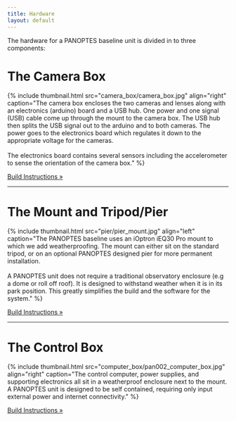 ```yaml
---
title: Hardware
layout: default
---
```


The hardware for a PANOPTES baseline unit is divided in to three components:

# The Camera Box

{% include thumbnail.html src="camera_box/camera_box.jpg" align="right" caption="The camera box encloses the two cameras and lenses along with an electronics (arduino) board and a USB hub.  One power and one signal (USB) cable come up through the mount to the camera box.  The USB hub then splits the USB signal out to the arduino and to both cameras.  The power goes to the electronics board which regulates it down to the appropriate voltage for the cameras. <br><br> The electronics board contains several sensors including the accelerometer to sense the orientation of the camera box." %}

<a class="btn btn-primary" href="hardware/camera_box.html" role="button">Build Instructions &raquo;</a>
<hr>

# The Mount and Tripod/Pier

{% include thumbnail.html src="pier/pier_mount.jpg" align="left" caption="The PANOPTES baseline uses an iOptron iEQ30 Pro mount to which we add weatherproofing.  The mount can either sit on the standard tripod, or on an optional PANOPTES designed pier for more permanent installation. <br><br> A PANOPTES unit does not require a traditional observatory enclosure (e.g a dome or roll off roof).  It is designed to withstand weather when it is in its park position.  This greatly simplifies the build and the software for the system." %}

<a class="btn btn-primary pull-right" href="hardware/pier.html" role="button">Build Instructions &raquo;</a>

<hr>

# The Control Box

{% include thumbnail.html src="computer_box/pan002_computer_box.jpg" align="right" caption="The control computer, power supplies, and supporting electronics all sit in a weatherproof enclosure next to the mount. A PANOPTES unit is designed to be self contained, requiring only input external power and internet connectivity." %}

<a class="btn btn-primary" href="hardware/control_box.html" role="button">Build Instructions &raquo;</a>
